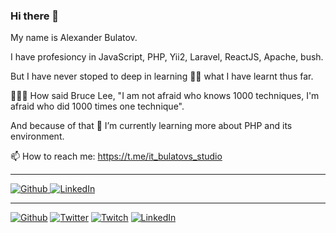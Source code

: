 ### Hi there 👋

My name is Alexander Bulatov.

I have profesioncy in JavaScript, PHP, Yii2, Laravel, ReactJS, Apache, bush.

But I have never stoped to deep in learning 🦸‍♂️ what I have learnt thus far.

🤸🏻‍♂️ How said Bruce Lee, "I am not afraid who knows 1000 techniques, I'm afraid who did 1000 times one technique".

And because of that 🌱 I’m currently learning more about PHP and its environment.

📫 How to reach me: https://t.me/it_bulatovs_studio


---

<p align="left">
  <a href="https://github.com/palexandrite" target="_blank">
		<img alt="Github" src="https://img.shields.io/badge/GitHub-%2312100E.svg?&style=for-the-badge&logo=Github&logoColor=white" />
	</a>
  <a href="https://www.linkedin.com/in/alexander-bulatov/" target="_blank">
		<img alt="LinkedIn" src="https://img.shields.io/badge/linkedin-%230077B5.svg?&style=for-the-badge&logo=linkedin&logoColor=white" />
	</a>
</p>

---

<p><a href="https://github.com/palexandrite" target="_blank"><img alt="Github" src="https://img.shields.io/badge/GitHub-%2312100E.svg?&style=for-the-badge&logo=Github&logoColor=white" /></a> <a href="https://twitter.com/julienDeramond" target="_blank"><img alt="Twitter" src="https://img.shields.io/badge/Twitter-1DA1F2?style=for-the-badge&logo=twitter&logoColor=white" /></a>  <a href="https://www.twitch.tv/julienunderscore" target="_blank"><img alt="Twitch" src="https://img.shields.io/badge/twitch-%236441a5.svg?&style=for-the-badge&logo=twitch&logoColor=white" /></a> <a href="https://www.linkedin.com/in/julienderamond" target="_blank"><img alt="LinkedIn" src="https://img.shields.io/badge/linkedin-%230077B5.svg?&style=for-the-badge&logo=linkedin&logoColor=white" /></a>
</p>

<!--
Great repo to improve this README file: https://github.com/abhisheknaiidu/awesome-github-profile-readme
-->

<!--
Count visitors badge:
  ![visitors](https://visitor-badge.glitch.me/badge?page_id=palexandrite)
-->
